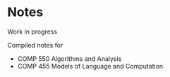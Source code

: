 # Notes
Work in progress

Compiled notes for 
- COMP 550 Algorithms and Analysis
- COMP 455 Models of Language and Computation


